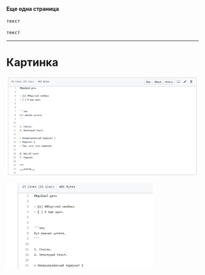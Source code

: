 **Еще одна страница**

`текст`

```
текст
```
***

# Картинка



![](katalogkartinka/file123.png)


![](katalogkartinka/file234.png)

